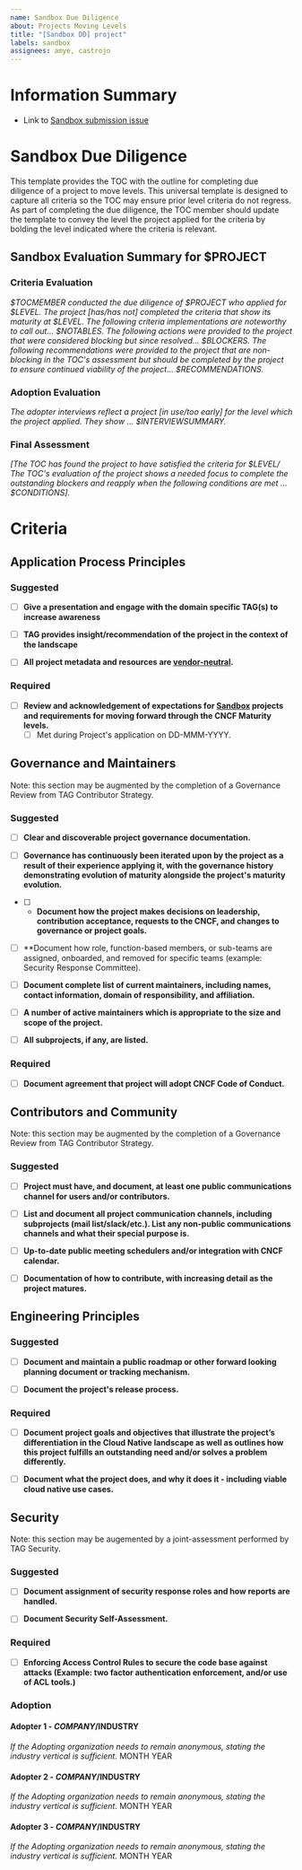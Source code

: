```yaml
---
name: Sandbox Due Diligence
about: Projects Moving Levels
title: "[Sandbox DD] project"
labels: sandbox
assignees: amye, castrojo
--- 
```


# Information Summary

- Link to [Sandbox submission issue]()

# Sandbox Due Diligence

This template provides the TOC with the outline for completing due diligence of a project to move levels. This universal template is designed to capture all criteria so the TOC may ensure prior level criteria do not regress. As part of completing the due diligence, the TOC member should update the template to convey the level the project applied for the criteria by bolding the level indicated where the criteria is relevant.

## Sandbox Evaluation Summary for $PROJECT

### Criteria Evaluation

_$TOCMEMBER conducted the due diligence of $PROJECT who applied for $LEVEL. The project [has/has not] completed the criteria that show its maturity at $LEVEL. The following criteria implementations are noteworthy to call out... $NOTABLES. The following actions were provided to the project that were considered blocking but since resolved... $BLOCKERS. The following recommendations were provided to the project that are non-blocking in the TOC's assessment but should be completed by the project to ensure continued viability of the project... $RECOMMENDATIONS._

### Adoption Evaluation

_The adopter interviews reflect a project [in use/too early] for the level which the project applied. They show ... $INTERVIEWSUMMARY._

### Final Assessment

_[The TOC has found the project to have satisfied the criteria for $LEVEL/ The TOC's evaluation of the project shows a needed focus to complete the outstanding blockers and reapply when the following conditions are met ... $CONDITIONS]._

# Criteria

## Application Process Principles

### Suggested

- [ ] **Give a presentation and engage with the domain specific TAG(s) to increase awareness**

<!-- (TOC Evaluation goes here) --> 

- [ ] **TAG provides insight/recommendation of the project in the context of the landscape**

<!-- (TOC Evaluation goes here) --> 

- [ ] **All project metadata and resources are [vendor-neutral](https://contribute.cncf.io/maintainers/community/vendor-neutrality/).**

<!-- (TOC Evaluation goes here) --> 

### Required

- [ ] **Review and acknowledgement of expectations for [Sandbox](sandbox.cncf.io) projects and requirements for moving forward through the CNCF Maturity levels.**
  - [ ] Met during Project's application on DD-MMM-YYYY.
     
<!-- (TOC Evaluation goes here) --> 

## Governance and Maintainers

Note: this section may be augmented by the completion of a Governance Review from TAG Contributor Strategy.

### Suggested

- [ ] **Clear and discoverable project governance documentation.**

<!-- (TOC Evaluation goes here) --> 

- [ ] **Governance has continuously been iterated upon by the project as a result of their experience applying it, with the governance history demonstrating evolution of maturity alongside the project's maturity evolution.**

<!-- (TOC Evaluation goes here) --> 

- [ ] - **Document how the project makes decisions on leadership, contribution acceptance, requests to the CNCF, and changes to governance or project goals.**

<!-- (TOC Evaluation goes here) --> 

- [ ] **Document how role, function-based members, or sub-teams are assigned, onboarded, and removed for specific teams (example: Security Response Committee).

<!-- (TOC Evaluation goes here) --> 

- [ ] **Document complete list of current maintainers, including names, contact information, domain of responsibility, and affiliation.**

<!-- (TOC Evaluation goes here) --> 

- [ ] **A number of active maintainers which is appropriate to the size and scope of the project.**

<!-- (TOC Evaluation goes here) --> 

- [ ] **All subprojects, if any, are listed.**

<!-- (TOC Evaluation goes here) --> 

### Required

- [ ] **Document agreement that project will adopt CNCF Code of Conduct.**

<!-- (TOC Evaluation goes here) --> 

## Contributors and Community

Note: this section may be augmented by the completion of a Governance Review from TAG Contributor Strategy.

### Suggested

- [ ] **Project must have, and document, at least one public communications channel for users and/or contributors.**

<!-- (TOC Evaluation goes here) --> 

- [ ] **List and document all project communication channels, including subprojects (mail list/slack/etc.).  List any non-public communications channels and what their special purpose is.**

<!-- (TOC Evaluation goes here) --> 

- [ ] **Up-to-date public meeting schedulers and/or integration with CNCF calendar.**

<!-- (TOC Evaluation goes here) --> 

- [ ] **Documentation of how to contribute, with increasing detail as the project matures.**

<!-- (TOC Evaluation goes here) --> 

## Engineering Principles

### Suggested

- [ ] **Document and maintain a public roadmap or other forward looking planning document or tracking mechanism.**

<!-- (TOC Evaluation goes here) --> 

- [ ] **Document the project's release process.**

<!-- (TOC Evaluation goes here) --> 

### Required

- [ ] **Document project goals and objectives that illustrate the project’s differentiation in the Cloud Native landscape as well as outlines how this project fulfills an outstanding need and/or solves a problem differently.**

<!-- (TOC Evaluation goes here) --> 

- [ ] **Document what the project does, and why it does it - including viable cloud native use cases.**

<!-- (TOC Evaluation goes here) --> 

## Security

Note: this section may be augemented by a joint-assessment performed by TAG Security.

### Suggested

- [ ] **Document assignment of security response roles and how reports are handled.**

<!-- (TOC Evaluation goes here) --> 

- [ ] **Document Security Self-Assessment.**

<!-- (TOC Evaluation goes here) --> 

### Required

- [ ] **Enforcing Access Control Rules to secure the code base against attacks (Example: two factor authentication enforcement, and/or use of ACL tools.)**

<!-- (TOC Evaluation goes here) --> 
  
### Adoption

#### Adopter 1 - $COMPANY/$INDUSTRY

_If the Adopting organization needs to remain anonymous, stating the industry vertical is sufficient._
MONTH YEAR

#### Adopter 2 - $COMPANY/$INDUSTRY

_If the Adopting organization needs to remain anonymous, stating the industry vertical is sufficient._
MONTH YEAR

#### Adopter 3 - $COMPANY/$INDUSTRY

_If the Adopting organization needs to remain anonymous, stating the industry vertical is sufficient._
MONTH YEAR

